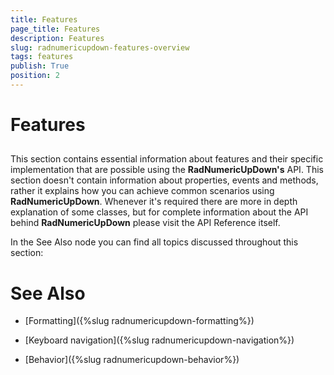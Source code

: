 ```yaml
---
title: Features
page_title: Features
description: Features
slug: radnumericupdown-features-overview
tags: features
publish: True
position: 2
---
```


# Features



## 

This section contains essential information about features and their specific implementation that are possible using the __RadNumericUpDown's__ API. This section doesn't contain information about properties, events and methods, rather it explains how you can achieve common scenarios using __RadNumericUpDown__. Whenever it's required there are more in depth explanation of some classes, but for complete information about the API behind __RadNumericUpDown__ please visit the API Reference itself.

In the See Also node you can find all topics discussed throughout this section:



# See Also

 * [Formatting]({%slug radnumericupdown-formatting%})

 * [Keyboard navigation]({%slug radnumericupdown-navigation%})

 * [Behavior]({%slug radnumericupdown-behavior%})
